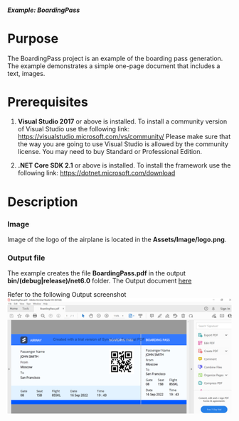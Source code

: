 ##### Example: BoardingPass

# Purpose
The BoardingPass project is an example of the boarding pass generation. The example demonstrates a simple one-page document that includes a text, images.


# Prerequisites
1) **Visual Studio 2017** or above is installed.
   To install a community version of Visual Studio use the following link: https://visualstudio.microsoft.com/vs/community/
   Please make sure that the way you are going to use Visual Studio is allowed by the community license. You may need to buy Standard or Professional Edition.

2) **.NET Core SDK 2.1** or above is installed.
   To install the framework use the following link: https://dotnet.microsoft.com/download

# Description

### Image
Image of the logo of the airplane is located in the **Assets/Image/logo.png**.

### Output file
The example creates the file **BoardingPass.pdf** in the output **bin/(debug|release)/net6.0** folder. The Output document [here](https://github.com/SyncfusionExamples/PDF-real-time-Examples/blob/EJDOTNETCORE3950/BoardingPassProject/BoardingPassProject/results/BoardingPass.pdf)

Refer to the following Output screenshot 
![Output image](https://github.com/SyncfusionExamples/PDF-real-time-Examples/blob/EJDOTNETCORE3950/BoardingPassProject/BoardingPassProject/results/OutputImage.PNG)
